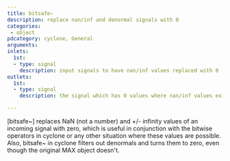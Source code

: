 ```yaml
---
title: bitsafe~
description: replace nan/inf and denormal signals with 0
categories:
 - object
pdcategory: cyclone, General
arguments:
inlets:
  1st:
  - type: signal
    description: input signals to have nan/inf values replaced with 0
outlets:
  1st:
  - type: signal
    description: the signal which has 0 values where nan/inf values existed

---
```


[bitsafe~] replaces NaN (not a number) and +/- infinity values of an incoming signal with zero, which is useful in conjunction with the bitwise operators in cyclone or any other situation where these values are possible. Also, bitsafe~ in cyclone filters out denormals and turns them to zero, even though the original MAX object doesn't.

